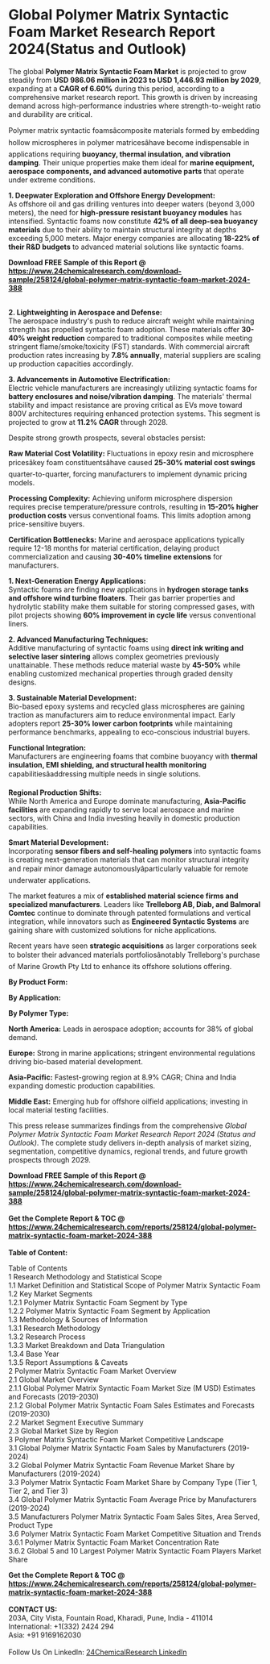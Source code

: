 <h1>Global Polymer Matrix Syntactic Foam Market Research Report 2024(Status and Outlook)</h1><p>The global <strong>Polymer Matrix Syntactic Foam Market</strong> is projected to grow steadily from <strong>USD 986.06 million in 2023 to USD 1,446.93 million by 2029</strong>, expanding at a <strong>CAGR of 6.60%</strong> during this period, according to a comprehensive market research report. This growth is driven by increasing demand across high-performance industries where strength-to-weight ratio and durability are critical.</p><p>Polymer matrix syntactic foamsâcomposite materials formed by embedding hollow microspheres in polymer matricesâhave become indispensable in applications requiring <strong>buoyancy, thermal insulation, and vibration damping</strong>. Their unique properties make them ideal for <strong>marine equipment, aerospace components, and advanced automotive parts</strong> that operate under extreme conditions.</p><p><strong>1. Deepwater Exploration and Offshore Energy Development:</strong><br>
As offshore oil and gas drilling ventures into deeper waters (beyond 3,000 meters), the need for <strong>high-pressure resistant buoyancy modules</strong> has intensified. Syntactic foams now constitute <strong>42% of all deep-sea buoyancy materials</strong> due to their ability to maintain structural integrity at depths exceeding 5,000 meters. Major energy companies are allocating <strong>18-22% of their R&amp;D budgets</strong> to advanced material solutions like syntactic foams.</p><div><b>Download FREE Sample of this Report @ 
            <a href="https://www.24chemicalresearch.com/download-sample/258124/global-polymer-matrix-syntactic-foam-market-2024-388">
            https://www.24chemicalresearch.com/download-sample/258124/global-polymer-matrix-syntactic-foam-market-2024-388</a></b></div><br><p><strong>2. Lightweighting in Aerospace and Defense:</strong><br>
The aerospace industry's push to reduce aircraft weight while maintaining strength has propelled syntactic foam adoption. These materials offer <strong>30-40% weight reduction</strong> compared to traditional composites while meeting stringent flame/smoke/toxicity (FST) standards. With commercial aircraft production rates increasing by <strong>7.8% annually</strong>, material suppliers are scaling up production capacities accordingly.</p><p><strong>3. Advancements in Automotive Electrification:</strong><br>
Electric vehicle manufacturers are increasingly utilizing syntactic foams for <strong>battery enclosures and noise/vibration damping</strong>. The materials' thermal stability and impact resistance are proving critical as EVs move toward 800V architectures requiring enhanced protection systems. This segment is projected to grow at <strong>11.2% CAGR</strong> through 2028.</p><p>Despite strong growth prospects, several obstacles persist:</p><p><strong>Raw Material Cost Volatility:</strong> Fluctuations in epoxy resin and microsphere pricesâkey foam constituentsâhave caused <strong>25-30% material cost swings</strong> quarter-to-quarter, forcing manufacturers to implement dynamic pricing models.</p><p><strong>Processing Complexity:</strong> Achieving uniform microsphere dispersion requires precise temperature/pressure controls, resulting in <strong>15-20% higher production costs</strong> versus conventional foams. This limits adoption among price-sensitive buyers.</p><p><strong>Certification Bottlenecks:</strong> Marine and aerospace applications typically require 12-18 months for material certification, delaying product commercialization and causing <strong>30-40% timeline extensions</strong> for manufacturers.</p><p><strong>1. Next-Generation Energy Applications:</strong><br>
Syntactic foams are finding new applications in <strong>hydrogen storage tanks and offshore wind turbine floaters</strong>. Their gas barrier properties and hydrolytic stability make them suitable for storing compressed gases, with pilot projects showing <strong>60% improvement in cycle life</strong> versus conventional liners.</p><p><strong>2. Advanced Manufacturing Techniques:</strong><br>
Additive manufacturing of syntactic foams using <strong>direct ink writing and selective laser sintering</strong> allows complex geometries previously unattainable. These methods reduce material waste by <strong>45-50%</strong> while enabling customized mechanical properties through graded density designs.</p><p><strong>3. Sustainable Material Development:</strong><br>
Bio-based epoxy systems and recycled glass microspheres are gaining traction as manufacturers aim to reduce environmental impact. Early adopters report <strong>25-30% lower carbon footprints</strong> while maintaining performance benchmarks, appealing to eco-conscious industrial buyers.</p><p><strong>Functional Integration:</strong><br>
    Manufacturers are engineering foams that combine buoyancy with <strong>thermal insulation, EMI shielding, and structural health monitoring</strong> capabilitiesâaddressing multiple needs in single solutions.</p><p><strong>Regional Production Shifts:</strong><br>
    While North America and Europe dominate manufacturing, <strong>Asia-Pacific facilities</strong> are expanding rapidly to serve local aerospace and marine sectors, with China and India investing heavily in domestic production capabilities.</p><p><strong>Smart Material Development:</strong><br>
    Incorporating <strong>sensor fibers and self-healing polymers</strong> into syntactic foams is creating next-generation materials that can monitor structural integrity and repair minor damage autonomouslyâparticularly valuable for remote underwater applications.</p><p>The market features a mix of <strong>established material science firms and specialized manufacturers</strong>. Leaders like <strong>Trelleborg AB, Diab, and Balmoral Comtec</strong> continue to dominate through patented formulations and vertical integration, while innovators such as <strong>Engineered Syntactic Systems</strong> are gaining share with customized solutions for niche applications.</p><p>Recent years have seen <strong>strategic acquisitions</strong> as larger corporations seek to bolster their advanced materials portfoliosânotably Trelleborg's purchase of Marine Growth Pty Ltd to enhance its offshore solutions offering.</p><p><strong>By Product Form:</strong></p><p><strong>By Application:</strong></p><p><strong>By Polymer Type:</strong></p><p><strong>North America:</strong> Leads in aerospace adoption; accounts for 38% of global demand.</p><p><strong>Europe:</strong> Strong in marine applications; stringent environmental regulations driving bio-based material development.</p><p><strong>Asia-Pacific:</strong> Fastest-growing region at 8.9% CAGR; China and India expanding domestic production capabilities.</p><p><strong>Middle East:</strong> Emerging hub for offshore oilfield applications; investing in local material testing facilities.</p><p>This press release summarizes findings from the comprehensive <em>Global Polymer Matrix Syntactic Foam Market Research Report 2024 (Status and Outlook)</em>. The complete study delivers in-depth analysis of market sizing, segmentation, competitive dynamics, regional trends, and future growth prospects through 2029.</p><div><b>Download FREE Sample of this Report @ 
            <a href="https://www.24chemicalresearch.com/download-sample/258124/global-polymer-matrix-syntactic-foam-market-2024-388">
            https://www.24chemicalresearch.com/download-sample/258124/global-polymer-matrix-syntactic-foam-market-2024-388</a></b></div><br><div><b>Get the Complete Report & TOC @ 
            <a href="https://www.24chemicalresearch.com/reports/258124/global-polymer-matrix-syntactic-foam-market-2024-388">
            https://www.24chemicalresearch.com/reports/258124/global-polymer-matrix-syntactic-foam-market-2024-388</a></b></div><br>
            <b>Table of Content:</b><p>Table of Contents<br />
1 Research Methodology and Statistical Scope<br />
1.1 Market Definition and Statistical Scope of Polymer Matrix Syntactic Foam<br />
1.2 Key Market Segments<br />
1.2.1 Polymer Matrix Syntactic Foam Segment by Type<br />
1.2.2 Polymer Matrix Syntactic Foam Segment by Application<br />
1.3 Methodology & Sources of Information<br />
1.3.1 Research Methodology<br />
1.3.2 Research Process<br />
1.3.3 Market Breakdown and Data Triangulation<br />
1.3.4 Base Year<br />
1.3.5 Report Assumptions & Caveats<br />
2 Polymer Matrix Syntactic Foam Market Overview<br />
2.1 Global Market Overview<br />
2.1.1 Global Polymer Matrix Syntactic Foam Market Size (M USD) Estimates and Forecasts (2019-2030)<br />
2.1.2 Global Polymer Matrix Syntactic Foam Sales Estimates and Forecasts (2019-2030)<br />
2.2 Market Segment Executive Summary<br />
2.3 Global Market Size by Region<br />
3 Polymer Matrix Syntactic Foam Market Competitive Landscape<br />
3.1 Global Polymer Matrix Syntactic Foam Sales by Manufacturers (2019-2024)<br />
3.2 Global Polymer Matrix Syntactic Foam Revenue Market Share by Manufacturers (2019-2024)<br />
3.3 Polymer Matrix Syntactic Foam Market Share by Company Type (Tier 1, Tier 2, and Tier 3)<br />
3.4 Global Polymer Matrix Syntactic Foam Average Price by Manufacturers (2019-2024)<br />
3.5 Manufacturers Polymer Matrix Syntactic Foam Sales Sites, Area Served, Product Type<br />
3.6 Polymer Matrix Syntactic Foam Market Competitive Situation and Trends<br />
3.6.1 Polymer Matrix Syntactic Foam Market Concentration Rate<br />
3.6.2 Global 5 and 10 Largest Polymer Matrix Syntactic Foam Players Market Share </p><div><b>Get the Complete Report & TOC @ 
            <a href="https://www.24chemicalresearch.com/reports/258124/global-polymer-matrix-syntactic-foam-market-2024-388">
            https://www.24chemicalresearch.com/reports/258124/global-polymer-matrix-syntactic-foam-market-2024-388</a></b></div><br><b>CONTACT US:</b><br>
            203A, City Vista, Fountain Road, Kharadi, Pune, India - 411014<br>
            International: +1(332) 2424 294<br>
            Asia: +91 9169162030 <br><br>
            Follow Us On LinkedIn: <a href="https://www.linkedin.com/company/24chemicalresearch/">24ChemicalResearch LinkedIn</a>